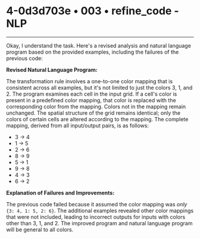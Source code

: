 # 4-0d3d703e • 003 • refine_code - NLP

---
Okay, I understand the task. Here's a revised analysis and natural language program based on the provided examples, including the failures of the previous code:

**Revised Natural Language Program:**

The transformation rule involves a one-to-one color mapping that is consistent across all examples, but it's not limited to just the colors 3, 1, and 2. The program examines each cell in the input grid.  If a cell's color is present in a predefined color mapping, that color is replaced with the corresponding color from the mapping. Colors not in the mapping remain unchanged. The spatial structure of the grid remains identical; only the colors of certain cells are altered according to the mapping. The complete mapping, derived from all input/output pairs, is as follows:

*   3 -> 4
*   1 -> 5
*   2 -> 6
*  8 -> 9
* 5 -> 1
* 9 -> 8
* 4 -> 3
* 6 -> 2

**Explanation of Failures and Improvements:**

The previous code failed because it assumed the color mapping was *only*  `{3: 4, 1: 5, 2: 6}`. The additional examples revealed other color mappings that were not included, leading to incorrect outputs for inputs with colors other than 3, 1, and 2. The improved program and natural language program will be general to all colors.

